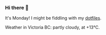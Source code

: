 ### Hi there :wave:

It's Monday! I might be fiddling with my [dotfiles](https://github.com/bewuethr/dotfiles).

Weather in Victoria BC: partly cloudy, at +13°C.
